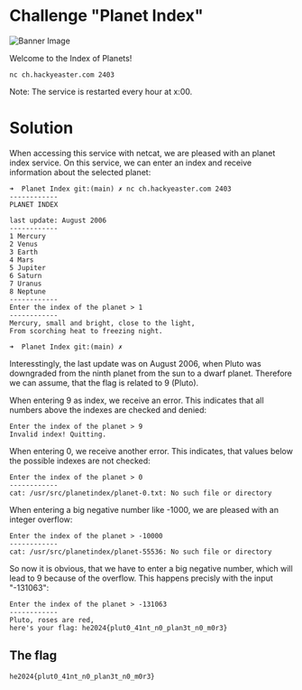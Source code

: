# Challenge "Planet Index"
![Banner Image](banner.jpg)

Welcome to the Index of Planets!

    nc ch.hackyeaster.com 2403

Note: The service is restarted every hour at x:00.


# Solution
When accessing this service with netcat, we are pleased with an planet index service. On this service, we can enter an index and receive information about the selected planet:

    ➜  Planet Index git:(main) ✗ nc ch.hackyeaster.com 2403
    ------------
    PLANET INDEX

    last update: August 2006
    ------------
    1 Mercury
    2 Venus
    3 Earth
    4 Mars
    5 Jupiter
    6 Saturn
    7 Uranus
    8 Neptune
    ------------
    Enter the index of the planet > 1
    ------------
    Mercury, small and bright, close to the light,
    From scorching heat to freezing night.

    ➜  Planet Index git:(main) ✗ 

Interesstingly, the last update was on August 2006, when Pluto was downgraded from the ninth planet from the sun to a dwarf planet. Therefore we can assume, that the flag is related to 9 (Pluto).

When entering 9 as index, we receive an error. This indicates that all numbers above the indexes are checked and denied:

    Enter the index of the planet > 9
    Invalid index! Quitting.

When entering 0, we receive another error. This indicates, that values below the possible indexes are not checked:

    Enter the index of the planet > 0
    ------------
    cat: /usr/src/planetindex/planet-0.txt: No such file or directory

When entering a big negative number like -1000, we are pleased with an integer overflow:

    Enter the index of the planet > -10000
    ------------
    cat: /usr/src/planetindex/planet-55536: No such file or directory

So now it is obvious, that we have to enter a big negative number, which will lead to 9 because of the overflow. This happens precisly with the input "-131063":

    Enter the index of the planet > -131063
    ------------
    Pluto, roses are red,
    here's your flag: he2024{plut0_41nt_n0_plan3t_n0_m0r3}



## The flag
    he2024{plut0_41nt_n0_plan3t_n0_m0r3}
